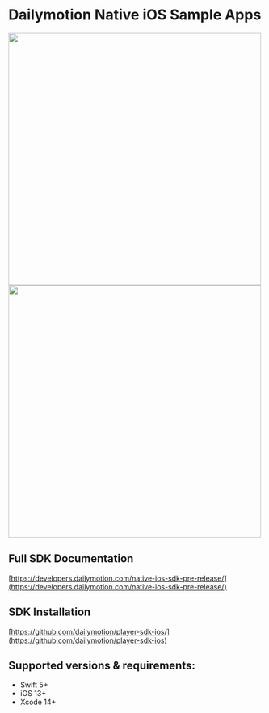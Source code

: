
# Dailymotion Native iOS Sample Apps

<p float="left">
  <img src="https://corpostatic.dailymotion.com/corporate-cms-upload-assets-prod/uploads/sites/150001/2022/02/dailymotion.svg" width="500" />
  <img src="https://corpostatic.dailymotion.com/corporate-cms-upload-assets-prod/uploads/sites/150001/2022/02/developers.svg" width="500" /> 
</p>


## Full SDK Documentation
 [https://developers.dailymotion.com/native-ios-sdk-pre-release/](https://developers.dailymotion.com/native-ios-sdk-pre-release/)

## SDK Installation
[https://github.com/dailymotion/player-sdk-ios/](https://github.com/dailymotion/player-sdk-ios)

## Supported versions & requirements:

- Swift 5+
- iOS 13+
- Xcode 14+